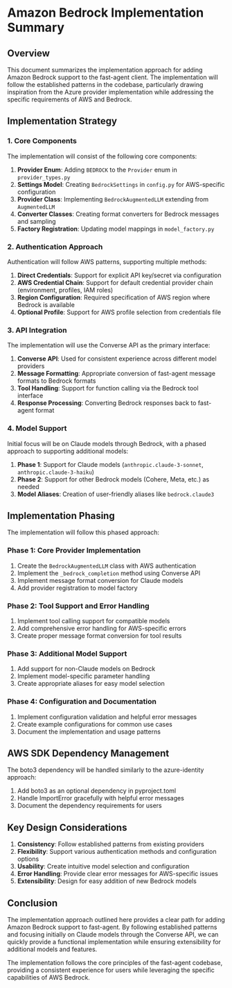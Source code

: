 # Amazon Bedrock Implementation Summary

## Overview

This document summarizes the implementation approach for adding Amazon Bedrock support to the fast-agent client. The implementation will follow the established patterns in the codebase, particularly drawing inspiration from the Azure provider implementation while addressing the specific requirements of AWS and Bedrock.

## Implementation Strategy

### 1. Core Components

The implementation will consist of the following core components:

1. **Provider Enum**: Adding `BEDROCK` to the `Provider` enum in `provider_types.py`
2. **Settings Model**: Creating `BedrockSettings` in `config.py` for AWS-specific configuration
3. **Provider Class**: Implementing `BedrockAugmentedLLM` extending from `AugmentedLLM`
4. **Converter Classes**: Creating format converters for Bedrock messages and sampling
5. **Factory Registration**: Updating model mappings in `model_factory.py`

### 2. Authentication Approach

Authentication will follow AWS patterns, supporting multiple methods:

1. **Direct Credentials**: Support for explicit API key/secret via configuration
2. **AWS Credential Chain**: Support for default credential provider chain (environment, profiles, IAM roles)
3. **Region Configuration**: Required specification of AWS region where Bedrock is available
4. **Optional Profile**: Support for AWS profile selection from credentials file

### 3. API Integration

The implementation will use the Converse API as the primary interface:

1. **Converse API**: Used for consistent experience across different model providers
2. **Message Formatting**: Appropriate conversion of fast-agent message formats to Bedrock formats
3. **Tool Handling**: Support for function calling via the Bedrock tool interface
4. **Response Processing**: Converting Bedrock responses back to fast-agent format

### 4. Model Support

Initial focus will be on Claude models through Bedrock, with a phased approach to supporting additional models:

1. **Phase 1**: Support for Claude models (`anthropic.claude-3-sonnet`, `anthropic.claude-3-haiku`)
2. **Phase 2**: Support for other Bedrock models (Cohere, Meta, etc.) as needed
3. **Model Aliases**: Creation of user-friendly aliases like `bedrock.claude3`

## Implementation Phasing

The implementation will follow this phased approach:

### Phase 1: Core Provider Implementation

1. Create the `BedrockAugmentedLLM` class with AWS authentication
2. Implement the `_bedrock_completion` method using Converse API
3. Implement message format conversion for Claude models
4. Add provider registration to model factory

### Phase 2: Tool Support and Error Handling

1. Implement tool calling support for compatible models
2. Add comprehensive error handling for AWS-specific errors
3. Create proper message format conversion for tool results

### Phase 3: Additional Model Support

1. Add support for non-Claude models on Bedrock
2. Implement model-specific parameter handling
3. Create appropriate aliases for easy model selection

### Phase 4: Configuration and Documentation

1. Implement configuration validation and helpful error messages
2. Create example configurations for common use cases
3. Document the implementation and usage patterns

## AWS SDK Dependency Management

The boto3 dependency will be handled similarly to the azure-identity approach:

1. Add boto3 as an optional dependency in pyproject.toml
2. Handle ImportError gracefully with helpful error messages
3. Document the dependency requirements for users

## Key Design Considerations

1. **Consistency**: Follow established patterns from existing providers
2. **Flexibility**: Support various authentication methods and configuration options
3. **Usability**: Create intuitive model selection and configuration
4. **Error Handling**: Provide clear error messages for AWS-specific issues
5. **Extensibility**: Design for easy addition of new Bedrock models

## Conclusion

The implementation approach outlined here provides a clear path for adding Amazon Bedrock support to fast-agent. By following established patterns and focusing initially on Claude models through the Converse API, we can quickly provide a functional implementation while ensuring extensibility for additional models and features.

The implementation follows the core principles of the fast-agent codebase, providing a consistent experience for users while leveraging the specific capabilities of AWS Bedrock.